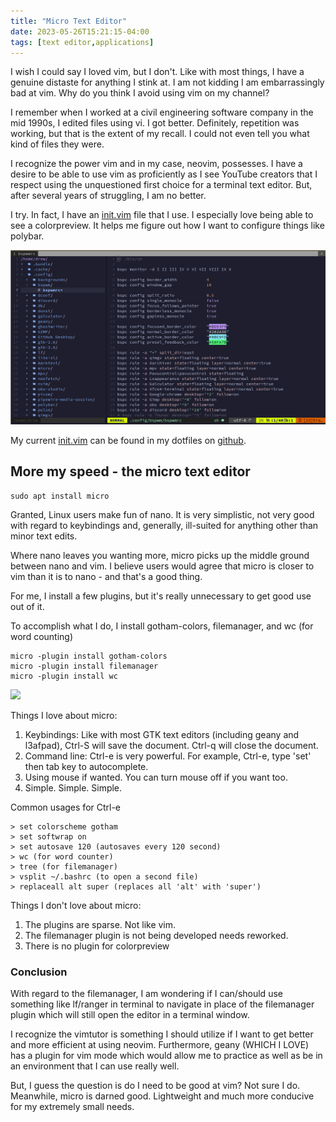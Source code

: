 ```yaml
---
title: "Micro Text Editor"
date: 2023-05-26T15:21:15-04:00
tags: [text editor,applications]
---
```

I wish I could say I loved vim, but I don't.  Like with most things, I have a genuine distaste for anything I stink at. I am not kidding I am embarrassingly bad at vim. Why do you think I avoid using vim on my channel?

I remember when I worked at a civil engineering software company in the mid 1990s, I edited files using vi.  I got better.  Definitely, repetition was working, but that is the extent of my recall.  I could not even tell you what kind of files they were.   

I recognize the power vim and in my case, neovim, possesses.  I have a desire to be able to use vim as proficiently as I see YouTube creators that I respect using the unquestioned first choice for a terminal text editor.  But, after several years of struggling, I am no better.  

I try.  In fact, I have an [init.vim](https://github.com/drewgrif/dotfiles/blob/main/.config/nvim/init.vim) file that I use.  I especially love being able to see a colorpreview.  It helps me figure out how I want to configure things like polybar.

![](./static/micro-img-1.png)

My current [init.vim](https://github.com/drewgrif/dotfiles/blob/main/.config/nvim/init.vim) can be found in my dotfiles on [github](https://github.com/drewgrif/dotfiles).

## More my speed - the micro text editor

```
sudo apt install micro
```


Granted, Linux users make fun of nano.  It is very simplistic, not very good with regard to keybindings and, generally, ill-suited for anything other than minor text edits.

Where nano leaves you wanting more, micro picks up the middle ground between nano and vim.  I believe users would agree that micro is closer to vim than it is to nano - and that's a good thing.  

For me, I install a few plugins, but it's really unnecessary to get good use out of it.  

To accomplish what I do, I install gotham-colors, filemanager, and wc (for word counting)

```
micro -plugin install gotham-colors
micro -plugin install filemanager
micro -plugin install wc
```
![](./micro-img-2.png)


Things I love about micro:

1. Keybindings:  Like with most GTK text editors (including geany and l3afpad), Ctrl-S will save the document.  Ctrl-q will close the document.  
2. Command line: Ctrl-e is very powerful.  For example, Ctrl-e, type 'set' then tab key to autocomplete.
3. Using mouse if wanted.  You can turn mouse off if you want too.
4. Simple. Simple. Simple.

Common usages for Ctrl-e

```
> set colorscheme gotham
> set softwrap on
> set autosave 120 (autosaves every 120 second)
> wc (for word counter)
> tree (for filemanager)
> vsplit ~/.bashrc (to open a second file)
> replaceall alt super (replaces all 'alt' with 'super')

```

Things I don't love about micro:

1. The plugins are sparse.  Not like vim.
2. The filemanager plugin is not being developed needs reworked.
3. There is no plugin for colorpreview

### Conclusion
With regard to the filemanager, I am wondering if I can/should use something like lf/ranger in terminal to navigate in place of the filemanager plugin which will still open the editor in a terminal window.

I recognize the vimtutor is something I should utilize if I want to get better and more efficient at using neovim. Furthermore, geany (WHICH I LOVE) has a plugin for vim mode which would allow me to practice as well as be in an environment that I can use really well.

But, I guess the question is do I need to be good at vim?  Not sure I do. Meanwhile, micro is darned good.  Lightweight and much more conducive for my extremely small needs.  
